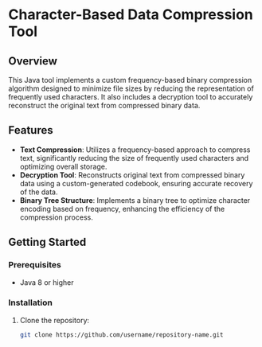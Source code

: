 # Character-Based Data Compression Tool

## Overview
This Java tool implements a custom frequency-based binary compression algorithm designed to minimize file sizes by reducing the representation of frequently used characters. It also includes a decryption tool to accurately reconstruct the original text from compressed binary data.

## Features
- **Text Compression**: Utilizes a frequency-based approach to compress text, significantly reducing the size of frequently used characters and optimizing overall storage.
- **Decryption Tool**: Reconstructs original text from compressed binary data using a custom-generated codebook, ensuring accurate recovery of the data.
- **Binary Tree Structure**: Implements a binary tree to optimize character encoding based on frequency, enhancing the efficiency of the compression process.

## Getting Started

### Prerequisites
- Java 8 or higher

### Installation
1. Clone the repository:
   ```bash
   git clone https://github.com/username/repository-name.git
